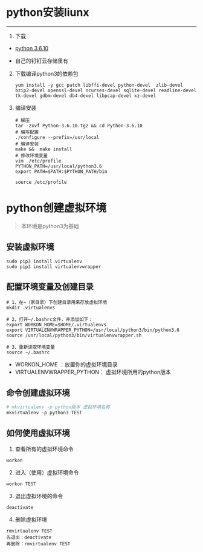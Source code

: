 # python安装liunx

<hr>

1. 下载

* [python 3.6.10](https://www.python.org/downloads/release/python-3610/)

* 自己的钉钉云存储里有

2. 下载编译python3的依赖包

   ```shell
   yum install -y gcc patch libffi-devel python-devel  zlib-devel bzip2-devel openssl-devel ncurses-devel sqlite-devel readline-devel tk-devel gdbm-devel db4-devel libpcap-devel xz-devel
   ```

3. 编译安装

   ```shell
   # 解压
   tar -zxvf Python-3.6.10.tgz && cd Python-3.6.10
   # 编写配置
   ./configure --prefix=/usr/local
   # 编译安装 
   make &&  make install 
   # 修改环境变量
   vim  /etc/profile
   PYTHON_PATH=/usr/local/python3.6
   export PATH=$PATH:$PYTHON_PATH/bin
   
   source /etc/profile
   
   ```

   

# python创建虚拟环境

> 本环境是python3为基础

## 安装虚拟环境

```shell
sudo pip3 install virtualenv
sudo pip3 install virtualenvwrapper
```

## 配置环境变量及创建目录

```shell
# 1、在~（家目录）下创建目录用来存放虚拟环境
mkdir .virtualenvs

# 2、打开~/.bashrc文件，并添加如下：
export WORKON_HOME=$HOME/.virtualenvs
export VIRTUALENVWRAPPER_PYTHON=/usr/local/python3/bin/python3.6
source /usr/local/python3/bin/virtualenvwrapper.sh

# 3、重新读取环境变量
source ~/.bashrc
```

* WORKON_HOME ：放置你的虚拟环境目录
* VIRTUALENVWRAPPER_PYTHON： 虚拟环境所用的python版本

## 命令创建虚拟环境

```python
# mkvirtualenv -p python版本 虚拟环境名称
mkvirtualenv -p python3 TEST
```

## 如何使用虚拟环境

1. 查看所有的虚拟环境命令

```pyhon
workon
```

2. 进入（使用）虚拟环境命令

```shell
workon TEST
```

3. 退出虚拟环境的命令

```shell
deactivate
```

4. 删除虚拟环境

```shell
rmvirtualenv TEST
先退出：deactivate
再删除：rmvirtualenv TEST
```

